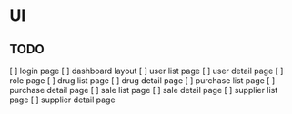 # UI

## TODO

[ ] login page
[ ] dashboard layout
[ ] user list page
[ ] user detail page
[ ] role page
[ ] drug list page
[ ] drug detail page
[ ] purchase list page
[ ] purchase detail page
[ ] sale list page
[ ] sale detail page
[ ] supplier list page
[ ] supplier detail page
